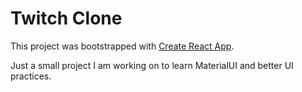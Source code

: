 # Twitch Clone

This project was bootstrapped with [Create React App](https://github.com/facebook/create-react-app).

Just a small project I am working on to learn MaterialUI and better UI practices.

